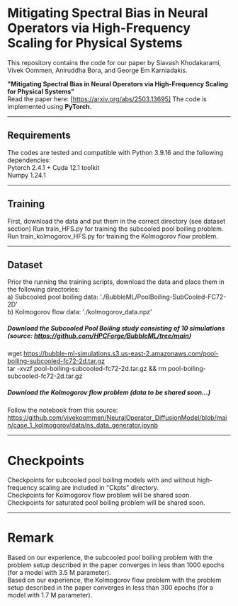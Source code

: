 # Mitigating Spectral Bias in Neural Operators via High-Frequency Scaling for Physical Systems

This repository contains the code for our paper by Siavash Khodakarami, Vivek Oommen, Aniruddha Bora, and George Em Karniadakis.

**"Mitigating Spectral Bias in Neural Operators via High-Frequency Scaling for Physical Systems"**  
Read the paper here: [https://arxiv.org/abs/2503.13695]
The code is implemented using **PyTorch**.

---

## Requirements

The codes are tested and compatible with Python 3.9.16 and the following dependencies:  
Pytorch 2.4.1 + Cuda 12.1 toolkit  
Numpy 1.24.1  

---

## Training
First, download the data and put them in the correct directory (see dataset section)
Run train_HFS.py for training the subcooled pool boiling problem.  
Run train_kolmogorov_HFS.py for training the Kolmogorov flow problem.

---
## Dataset
Prior the running the training scripts, download the data and place them in the following directories:  
a) Subcooled pool boiling data: './BubbleML/PoolBoiling-SubCooled-FC72-2D'  
b) Kolmogorov flow data: './kolmogorov_data.npz'  

##### Download the Subcooled Pool Boiling study consisting of 10 simulations (source: https://github.com/HPCForge/BubbleML/tree/main)  
wget https://bubble-ml-simulations.s3.us-east-2.amazonaws.com/pool-boiling-subcooled-fc72-2d.tar.gz  
tar -xvzf pool-boiling-subcooled-fc72-2d.tar.gz && rm pool-boiling-subcooled-fc72-2d.tar.gz  

##### Download the Kolmogorov flow problem (data to be shared soon...)  
Follow the notebook from this source: https://github.com/vivekoommen/NeuralOperator_DiffusionModel/blob/main/case_1_kolmogorov/data/ns_data_generator.ipynb  

---
# Checkpoints
Checkpoints for subcooled pool boiling models with and without high-frequency scaling are included in "Ckpts" directory.  
Checkpoints for Kolmogorov flow problem will be shared soon.  
Checkpoints for saturated pool boiling problem will be shared soon.

---
# Remark  
Based on our experience, the subcooled pool boiling problem with the problem setup described in the paper converges in less than 1000 epochs (for a model with 3.5 M parameter).  
Based on our experience, the Kolmogorov flow problem with the problem setup described in the paper converges in less than 300 epochs (for a model with 1.7 M parameter).

